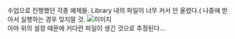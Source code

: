 수업으로 진행했던 각종 예제들.
Library 내의 파일이 너무 커서 안 올렸다.( 나중에 받아서 실행하는 경우 잊지말 것.
![이미지](https://media.discordapp.net/attachments/1197407425721024575/1199963805304766564/image.png)   
아마 위의 설정 때문에 커다란 파일이 생긴 것으로 추정된다...

